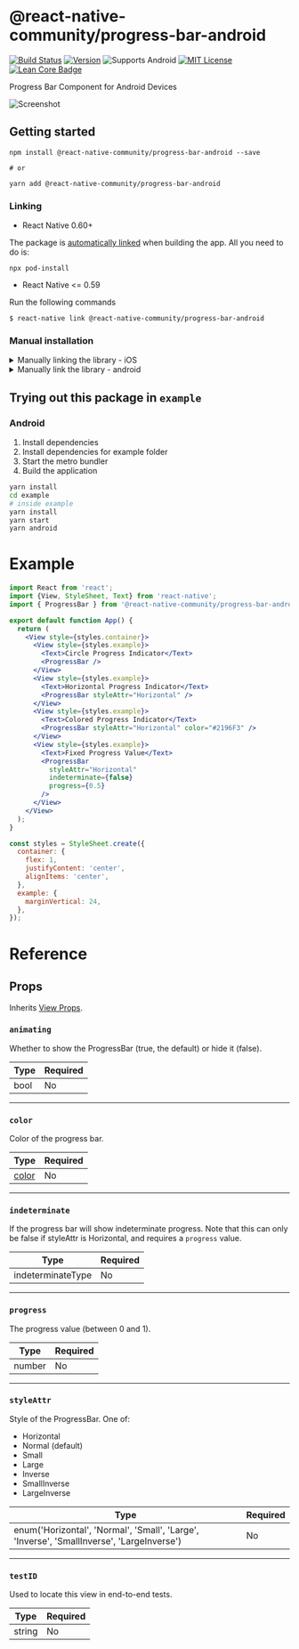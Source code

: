 
# @react-native-community/progress-bar-android

[![Build Status][build-badge]][build]
[![Version][version-badge]][package]
![Supports Android][support-badge]
[![MIT License][license-badge]][license]
[![Lean Core Badge][lean-core-badge]][lean-core-issue]

Progress Bar Component for Android Devices

![Screenshot](https://user-images.githubusercontent.com/25158423/57262658-0d4c5b00-703b-11e9-9e0d-bdf7cb8f942a.gif)

## Getting started

```
npm install @react-native-community/progress-bar-android --save

# or 

yarn add @react-native-community/progress-bar-android
```

### Linking

- React Native 0.60+

 The package is [automatically linked](https://github.com/react-native-community/cli/blob/master/docs/autolinking.md) when building the app. All you need to do is:

```
npx pod-install
```

- React Native <= 0.59

Run the following commands

```
$ react-native link @react-native-community/progress-bar-android
```

### Manual installation

<details>
<summary>Manually linking the library - iOS</summary>

1. In XCode, in the project navigator, right click `Libraries` ➜ `Add Files to [your project's name]`
2. Go to `node_modules` ➜ `@react-native-community/progress-bar-android` and add `RNCProgressBar.xcodeproj`
3. In XCode, in the project navigator, select your project. Add `libRNCProgressBar.a` to your project's `Build Phases` ➜ `Link Binary With Libraries`
4. Run your project (`Cmd+R`)

</details>

<details>
<summary>Manually link the library - android</summary>

1. Open up `android/app/src/main/java/[...]/MainActivity.java`
  - Add `import com.reactnativecommunity.androidprogressbar.RNCProgressBarPackage;` to the imports at the top of the file
  - Add `new RNCProgressBarPackage()` to the list returned by the `getPackages()` method
2. Append the following lines to `android/settings.gradle`:
  	```
  	include ':@react-native-community_progress-bar-android'
  	project(':@react-native-community_progress-bar-android').projectDir = new File(rootProject.projectDir, 	'../../node_modules/@react-native-community/progress-bar-android/android')
  	```
3. Insert the following lines inside the dependencies block in `android/app/build.gradle`:
  	```
      implementation project(':@react-native-community_progress-bar-android')
  	```

</details>

## Trying out this package in `example` 

### Android
1. Install dependencies
1. Install dependencies for example folder
1. Start the metro bundler
1. Build the application

```sh
yarn install
cd example
# inside example
yarn install
yarn start
yarn android
```

# Example
```jsx
import React from 'react';
import {View, StyleSheet, Text} from 'react-native';
import { ProgressBar } from '@react-native-community/progress-bar-android';

export default function App() {
  return (
    <View style={styles.container}>
      <View style={styles.example}>
        <Text>Circle Progress Indicator</Text>
        <ProgressBar />
      </View>
      <View style={styles.example}>
        <Text>Horizontal Progress Indicator</Text>
        <ProgressBar styleAttr="Horizontal" />
      </View>
      <View style={styles.example}>
        <Text>Colored Progress Indicator</Text>
        <ProgressBar styleAttr="Horizontal" color="#2196F3" />
      </View>
      <View style={styles.example}>
        <Text>Fixed Progress Value</Text>
        <ProgressBar
          styleAttr="Horizontal"
          indeterminate={false}
          progress={0.5}
        />
      </View>
    </View>
  );
}

const styles = StyleSheet.create({
  container: {
    flex: 1,
    justifyContent: 'center',
    alignItems: 'center',
  },
  example: {
    marginVertical: 24,
  },
});
```

# Reference 

## Props

Inherits [View Props](https://reactnative.dev/docs/view#props).

### `animating`

Whether to show the ProgressBar (true, the default) or hide it (false).

| Type | Required |
| ---- | -------- |
| bool | No       |

---

### `color`

Color of the progress bar.

| Type               | Required |
| ------------------ | -------- |
| [color](colors.md) | No       |

---

### `indeterminate`

If the progress bar will show indeterminate progress. Note that this can only be false if styleAttr is Horizontal, and requires a `progress` value.

| Type              | Required |
| ----------------- | -------- |
| indeterminateType | No       |

---

### `progress`

The progress value (between 0 and 1).

| Type   | Required |
| ------ | -------- |
| number | No       |

---

### `styleAttr`

Style of the ProgressBar. One of:

- Horizontal
- Normal (default)
- Small
- Large
- Inverse
- SmallInverse
- LargeInverse

| Type                                                                                      | Required |
| ----------------------------------------------------------------------------------------- | -------- |
| enum('Horizontal', 'Normal', 'Small', 'Large', 'Inverse', 'SmallInverse', 'LargeInverse') | No       |

---

### `testID`

Used to locate this view in end-to-end tests.

| Type   | Required |
| ------ | -------- |
| string | No       |

  
[build-badge]: https://img.shields.io/circleci/project/github/react-native-community/progress-bar-android/master.svg?style=flat-square
[build]: https://circleci.com/gh/react-native-community/progress-bar-android
[version-badge]: https://img.shields.io/npm/v/@react-native-community/progress-bar-android.svg?style=flat-square
[package]: https://www.npmjs.com/package/@react-native-community/progress-bar-android
[support-badge]:https://img.shields.io/badge/platforms-android-lightgrey.svg?style=flat-square
[license-badge]: https://img.shields.io/npm/l/@react-native-community/progress-bar-android.svg?style=flat-square
[license]: https://opensource.org/licenses/MIT
[lean-core-badge]: https://img.shields.io/badge/Lean%20Core-Extracted-brightgreen.svg?style=flat-square
[lean-core-issue]: https://github.com/facebook/react-native/issues/23313
